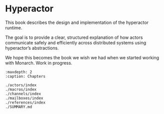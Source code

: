 # Hyperactor

This book describes the design and implementation of the hyperactor runtime.

The goal is to provide a clear, structured explanation of how actors communicate safely and efficiently across distributed systems using hyperactor’s abstractions.

We hope this becomes the book we wish we had when we started working with Monarch. Work in progress.

```{toctree}
:maxdepth: 2
:caption: Chapters

./actors/index
./macros/index
./channels/index
./mailboxes/index
./references/index
./SUMMARY.md
```

